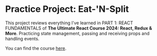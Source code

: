 # Practice Project: Eat-'N-Split

This project reviews everything I've learned in PART 1: REACT FUNDAMENTALS of **The Ultimate React Course 2024: React, Redux & More**. Practicing state management, passing and receiving props and handling events.

You can find the course [here](https://www.udemy.com/course/the-ultimate-react-course/).
